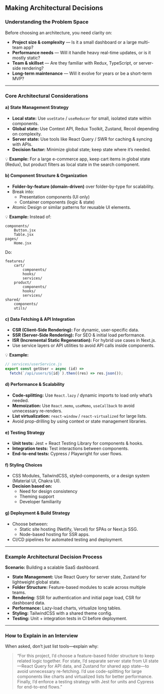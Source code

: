 ## Making Architectural Decisions

### Understanding the Problem Space

Before choosing an architecture, you need clarity on:

- **Project size & complexity** — Is it a small dashboard or a large multi-team app?
- **Performance needs** — Will it handle heavy real-time updates, or is it mostly static?
- **Team & skillset** — Are they familiar with Redux, TypeScript, or server-side rendering?
- **Long-term maintenance** — Will it evolve for years or be a short-term MVP?

---

### Core Architectural Considerations

#### a) State Management Strategy

- **Local state:** Use `useState` / `useReducer` for small, isolated state within components.
- **Global state:** Use Context API, Redux Toolkit, Zustand, Recoil depending on complexity.
- **Server state:** Use tools like React Query / SWR for caching & syncing with APIs.
- **Decision factor:** Minimize global state; keep state where it’s needed.

💡 **Example:**
For a large e-commerce app, keep cart items in global state (Redux), but product filters as local state in the search component.

#### b) Component Structure & Organization

- **Folder-by-feature (domain-driven)** over folder-by-type for scalability.
- Break into:
  - Presentation components (UI only)
  - Container components (logic & state)
- Atomic Design or similar patterns for reusable UI elements.

💡 **Example:**
Instead of:

```text
components/
	Button.jsx
	Table.jsx
pages/
	Home.jsx
```

Do:

```text
features/
	cart/
		components/
		hooks/
		services/
	product/
		components/
		hooks/
		services/
shared/
	components/
	utils/
```

#### c) Data Fetching & API Integration

- **CSR (Client-Side Rendering):** For dynamic, user-specific data.
- **SSR (Server-Side Rendering):** For SEO & initial load performance.
- **ISR (Incremental Static Regeneration):** For hybrid use cases in Next.js.
- Use service layers or API utilities to avoid API calls inside components.

💡 **Example:**

```js
// services/userService.js
export const getUser = async (id) =>
  fetch(`/api/users/${id}`).then((res) => res.json());
```

#### d) Performance & Scalability

- **Code-splitting:** Use `React.lazy` / dynamic imports to load only what’s needed.
- **Memoization:** Use `React.memo`, `useMemo`, `useCallback` to avoid unnecessary re-renders.
- **List virtualization:** `react-window` / `react-virtualized` for large lists.
- Avoid prop-drilling by using context or state management libraries.

#### e) Testing Strategy

- **Unit tests:** Jest + React Testing Library for components & hooks.
- **Integration tests:** Test interactions between components.
- **End-to-end tests:** Cypress / Playwright for user flows.

#### f) Styling Choices

- CSS Modules, TailwindCSS, styled-components, or a design system (Material UI, Chakra UI).
- **Decision based on:**
  - Need for design consistency
  - Theming support
  - Developer familiarity

#### g) Deployment & Build Strategy

- Choose between:
  - Static site hosting (Netlify, Vercel) for SPAs or Next.js SSG.
  - Node-based hosting for SSR apps.
- CI/CD pipelines for automated testing and deployment.

---

### Example Architectural Decision Process

**Scenario:** Building a scalable SaaS dashboard.

- **State Management:** Use React Query for server state, Zustand for lightweight global state.
- **Folder Structure:** Feature-based modules to scale across multiple teams.
- **Rendering:** SSR for authentication and initial page load, CSR for dashboard data.
- **Performance:** Lazy-load charts, virtualize long tables.
- **Styling:** TailwindCSS with a shared theme config.
- **Testing:** Unit + integration tests in CI before deployment.

---

### How to Explain in an Interview

When asked, don’t just list tools—explain why:

> “For this project, I’d choose a feature-based folder structure to keep related logic together. For state, I’d separate server state from UI state—React Query for API data, and Zustand for shared app state—to avoid unnecessary re-fetching. I’d use code-splitting for large components like charts and virtualized lists for better performance. Finally, I’d enforce a testing strategy with Jest for units and Cypress for end-to-end flows.”
